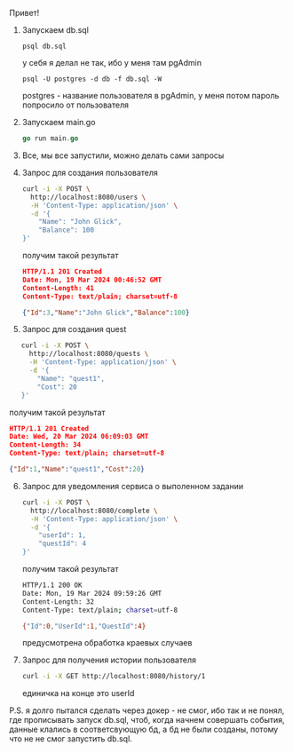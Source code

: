 Привет!

1) Запускаем db.sql

   ```pgsql
   psql db.sql
   ```

   у себя я делал не так, ибо у меня там pgAdmin

   ```pgsql
   psql -U postgres -d db -f db.sql -W 
   ```

   postgres - название пользователя в pgAdmin, у меня потом пароль попросило от пользователя
2) Запускаем main.go

   ```go
   go run main.go
   ```
3) Все, мы все запустили, можно делать сами запросы
4) Запрос для создания пользователя

   ```bash
   curl -i -X POST \
     http://localhost:8080/users \
     -H 'Content-Type: application/json' \
     -d '{
       "Name": "John Glick",
       "Balance": 100
   }'
   ```

   получим такой результат

   ```json
   HTTP/1.1 201 Created
   Date: Mon, 19 Mar 2024 00:46:52 GMT
   Content-Length: 41
   Content-Type: text/plain; charset=utf-8

   {"Id":3,"Name":"John Glick","Balance":100}
   ```
5) Запрос для создания quest

```bash
   curl -i -X POST \
     http://localhost:8080/quests \
     -H 'Content-Type: application/json' \
     -d '{
       "Name": "quest1",
       "Cost": 20
   }'
```

   получим такой результат

```json
HTTP/1.1 201 Created
Date: Wed, 20 Mar 2024 06:09:03 GMT
Content-Length: 34
Content-Type: text/plain; charset=utf-8

{"Id":1,"Name":"quest1","Cost":20}
```

6. Запрос для уведомления сервиса о выполенном задании

   ```bash
   curl -i -X POST \
     http://localhost:8080/complete \
     -H 'Content-Type: application/json' \
     -d '{
       "userId": 1,
       "questId": 4
   }'
   ```

   получим такой результат

   ```bash
   HTTP/1.1 200 OK
   Date: Mon, 19 Mar 2024 09:59:26 GMT
   Content-Length: 32
   Content-Type: text/plain; charset=utf-8

   {"Id":0,"UserId":1,"QuestId":4}
   ```

   предусмотрена обработка краевых случаев
7. Запрос для получения истории пользователя

   ```bash
   curl -i -X GET http://localhost:8080/history/1
   ```

   единичка на конце это userId

P.S. я долго пытался сделать через докер - не смог, ибо так и не понял, где прописывать запуск db.sql, чтоб, когда начнем совершать события, данные клались в соответсвующую бд, а бд не были созданы, потому что не не смог запустить db.sql.
